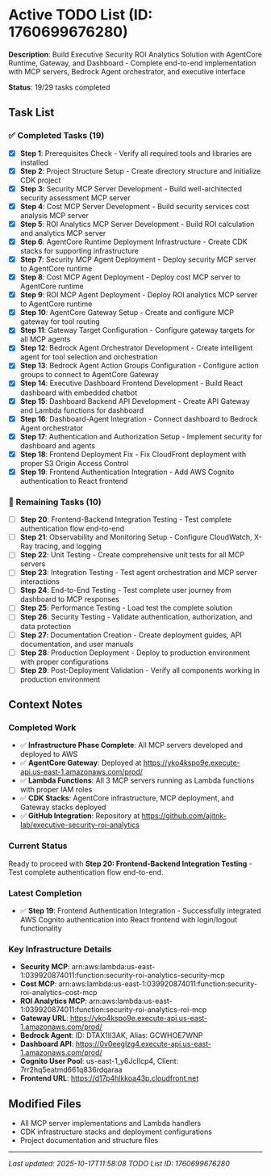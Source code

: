 # Active TODO List (ID: 1760699676280)

**Description**: Build Executive Security ROI Analytics Solution with AgentCore Runtime, Gateway, and Dashboard - Complete end-to-end implementation with MCP servers, Bedrock Agent orchestrator, and executive interface

**Status**: 19/29 tasks completed

## Task List

### ✅ Completed Tasks (19)
- [x] **Step 1**: Prerequisites Check - Verify all required tools and libraries are installed
- [x] **Step 2**: Project Structure Setup - Create directory structure and initialize CDK project
- [x] **Step 3**: Security MCP Server Development - Build well-architected security assessment MCP server
- [x] **Step 4**: Cost MCP Server Development - Build security services cost analysis MCP server
- [x] **Step 5**: ROI Analytics MCP Server Development - Build ROI calculation and analytics MCP server
- [x] **Step 6**: AgentCore Runtime Deployment Infrastructure - Create CDK stacks for supporting infrastructure
- [x] **Step 7**: Security MCP Agent Deployment - Deploy security MCP server to AgentCore runtime
- [x] **Step 8**: Cost MCP Agent Deployment - Deploy cost MCP server to AgentCore runtime
- [x] **Step 9**: ROI MCP Agent Deployment - Deploy ROI analytics MCP server to AgentCore runtime
- [x] **Step 10**: AgentCore Gateway Setup - Create and configure MCP gateway for tool routing
- [x] **Step 11**: Gateway Target Configuration - Configure gateway targets for all MCP agents
- [x] **Step 12**: Bedrock Agent Orchestrator Development - Create intelligent agent for tool selection and orchestration
- [x] **Step 13**: Bedrock Agent Action Groups Configuration - Configure action groups to connect to AgentCore Gateway
- [x] **Step 14**: Executive Dashboard Frontend Development - Build React dashboard with embedded chatbot
- [x] **Step 15**: Dashboard Backend API Development - Create API Gateway and Lambda functions for dashboard
- [x] **Step 16**: Dashboard-Agent Integration - Connect dashboard to Bedrock Agent orchestrator
- [x] **Step 17**: Authentication and Authorization Setup - Implement security for dashboard and agents
- [x] **Step 18**: Frontend Deployment Fix - Fix CloudFront deployment with proper S3 Origin Access Control
- [x] **Step 19**: Frontend Authentication Integration - Add AWS Cognito authentication to React frontend

### 🔄 Remaining Tasks (10)
- [ ] **Step 20**: Frontend-Backend Integration Testing - Test complete authentication flow end-to-end
- [ ] **Step 21**: Observability and Monitoring Setup - Configure CloudWatch, X-Ray tracing, and logging
- [ ] **Step 22**: Unit Testing - Create comprehensive unit tests for all MCP servers
- [ ] **Step 23**: Integration Testing - Test agent orchestration and MCP server interactions
- [ ] **Step 24**: End-to-End Testing - Test complete user journey from dashboard to MCP responses
- [ ] **Step 25**: Performance Testing - Load test the complete solution
- [ ] **Step 26**: Security Testing - Validate authentication, authorization, and data protection
- [ ] **Step 27**: Documentation Creation - Create deployment guides, API documentation, and user manuals
- [ ] **Step 28**: Production Deployment - Deploy to production environment with proper configurations
- [ ] **Step 29**: Post-Deployment Validation - Verify all components working in production environment

## Context Notes

### Completed Work
- ✅ **Infrastructure Phase Complete**: All MCP servers developed and deployed to AWS
- ✅ **AgentCore Gateway**: Deployed at https://yko4kspo9e.execute-api.us-east-1.amazonaws.com/prod/
- ✅ **Lambda Functions**: All 3 MCP servers running as Lambda functions with proper IAM roles
- ✅ **CDK Stacks**: AgentCore infrastructure, MCP deployment, and Gateway stacks deployed
- ✅ **GitHub Integration**: Repository at https://github.com/ajitnk-lab/executive-security-roi-analytics

### Current Status
Ready to proceed with **Step 20: Frontend-Backend Integration Testing** - Test complete authentication flow end-to-end.

### Latest Completion
- ✅ **Step 19**: Frontend Authentication Integration - Successfully integrated AWS Cognito authentication into React frontend with login/logout functionality

### Key Infrastructure Details
- **Security MCP**: arn:aws:lambda:us-east-1:039920874011:function:security-roi-analytics-security-mcp
- **Cost MCP**: arn:aws:lambda:us-east-1:039920874011:function:security-roi-analytics-cost-mcp  
- **ROI Analytics MCP**: arn:aws:lambda:us-east-1:039920874011:function:security-roi-analytics-roi-mcp
- **Gateway URL**: https://yko4kspo9e.execute-api.us-east-1.amazonaws.com/prod/
- **Bedrock Agent**: ID: DTAX1II3AK, Alias: GCWHOE7WNP
- **Dashboard API**: https://0v0eeglzg4.execute-api.us-east-1.amazonaws.com/prod/
- **Cognito User Pool**: us-east-1_y6JcIIcp4, Client: 7rr2hq5eatmd661q836rdqaraa
- **Frontend URL**: https://d17p4hlkkoa43p.cloudfront.net

## Modified Files
- All MCP server implementations and Lambda handlers
- CDK infrastructure stacks and deployment configurations
- Project documentation and structure files

---
*Last updated: 2025-10-17T11:58:08*
*TODO List ID: 1760699676280*
